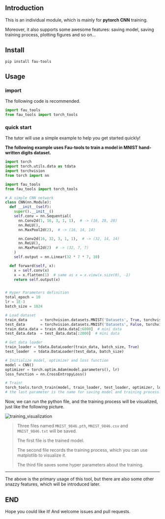 ## Introduction

This is an individual module, which is mainly for **pytorch CNN** training.

Moreover, it also supports some awesome features: saving model, saving training process, plotting figures and so on...

## Install

`pip install fau-tools`

## Usage

### import

The following code is recommended.

```python
import fau_tools
from fau_tools import torch_tools
```

### quick start

The tutor will use a simple example to help you get started quickly!

**The following example uses Fau-tools to train a model in MNIST hand-written digits dataset.**

```python
import torch
import torch.utils.data as tdata
import torchvision
from torch import nn

import fau_tools
from fau_tools import torch_tools

# A simple CNN network
class CNN(nn.Module):
  def __init__(self):
    super().__init__()
    self.conv = nn.Sequential(
      nn.Conv2d(1, 16, 3, 1, 1),  # -> (16, 28, 28)
      nn.ReLU(),
      nn.MaxPool2d(2),  # -> (16, 14, 14)

      nn.Conv2d(16, 32, 3, 1, 1),  # -> (32, 14, 14)
      nn.ReLU(),
      nn.MaxPool2d(2)  # -> (32, 7, 7)
    )
    self.output = nn.Linear(32 * 7 * 7, 10)

  def forward(self, x):
    x = self.conv(x)
    x = x.flatten(1)  # same as x = x.view(x.size(0), -1)
    return self.output(x)


# Hyper Parameters definition
total_epoch = 10
lr = 1E-3
batch_size = 1024

# Load dataset
train_data      = torchvision.datasets.MNIST('Datasets', True, torchvision.transforms.ToTensor(), download=True)
test_data       = torchvision.datasets.MNIST('Datasets', False, torchvision.transforms.ToTensor())
train_data.data = train_data.data[:6000]  # mini data
test_data.data  = test_data.data[:2000]  # mini data

# Get data loader
train_loader = tdata.DataLoader(train_data, batch_size, True)
test_loader  = tdata.DataLoader(test_data, batch_size)

# Initialize model, optimizer and loss function
model = CNN()
optimizer = torch.optim.Adam(model.parameters(), lr)
loss_function = nn.CrossEntropyLoss()

# Train!
torch_tools.torch_train(model, train_loader, test_loader, optimizer, loss_function, total_epoch=total_epoch, name="MNIST")
# the last parameter is the name for saving model and training process.
```

Now, we can run the python file, and the training process will be visualized, just like the following picture.

![training_visualization](github_attachment/training_visualization.png)

> Three files named `MNIST_9846.pth`, `MNIST_9846.csv` and `MNIST_9846.txt` will be saved.
>
> The first file is the trained model.
>
> The second file records the training process, which you can use matplotlib to visualize it.
>
> The third file saves some hyper parameters about the training.

---

The above is the primary usage of this tool, but there are also some other snazzy features, which will be introduced later.

## END

Hope you could like it! And welcome issues and pull requests.
